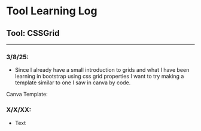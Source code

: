 # Tool Learning Log

## Tool: **CSSGrid**

---

### 3/8/25:
* Since I already have a small introduction to grids and what I have been learning in bootstrap using css grid properties I want to try making a template similar to one I saw in canva by code.

Canva Template:


### X/X/XX:
* Text


<!--
* Links you used today (websites, videos, etc)
* Things you tried, progress you made, etc
* Challenges, a-ha moments, etc
* Questions you still have
* What you're going to try next
-->
